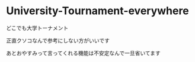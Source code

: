 # University-Tournament-everywhere
どこでも大学トーナメント


正直クソコなんで参考にしない方がいいです

あとおやすみって言ってくれる機能は不安定なんで一旦省いてます
